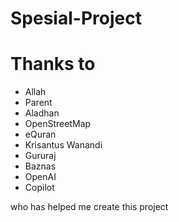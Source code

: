 # Spesial-Project

<h1>Thanks to</h1>
<ul>
  <li>Allah</li>
  <li>Parent</li>
  <li>Aladhan</li>
  <li>OpenStreetMap</li>
  <li>eQuran</li>
  <li>Krisantus Wanandi</li>
  <li>Gururaj</li>
  <li>Baznas</li>
  <li>OpenAI</li>
  <li>Copilot</li>
</ul>
<p>who has helped me create this project</p>

